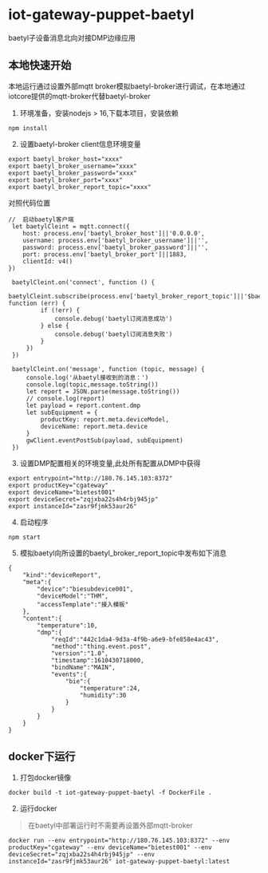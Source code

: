 # iot-gateway-puppet-baetyl

baetyl子设备消息北向对接DMP边缘应用

## 本地快速开始

本地运行通过设置外部mqtt broker模拟baetyl-broker进行调试，在本地通过iotcore提供的mqtt-broker代替baetyl-broker

1. 环境准备，安装nodejs > 16,下载本项目，安装依赖

```
npm install
```

2. 设置baetyl-broker client信息环境变量

```
export baetyl_broker_host="xxxx"
export baetyl_broker_username="xxxx"
export baetyl_broker_password="xxxx"
export baetyl_broker_port="xxxx"
export baetyl_broker_report_topic="xxxx"
```

对照代码位置

```
//  启动baetyl客户端
 let baetylCleint = mqtt.connect({
    host: process.env['baetyl_broker_host']||'0.0.0.0',
    username: process.env['baetyl_broker_username']||'',
    password: process.env['baetyl_broker_password']||'',
    port: process.env['baetyl_broker_port']||1883,
    clientId: v4()
})
 
 baetylCleint.on('connect', function () {
     baetylCleint.subscribe(process.env['baetyl_broker_report_topic']||'$baetyl/device/+/report', function (err) {
         if (!err) {
             console.debug('baetyl订阅消息成功')
         } else {
             console.debug('baetyl订阅消息失败')
         }
     })
 })
 
 baetylCleint.on('message', function (topic, message) {
     console.log('从baetyl接收到的消息：')
     console.log(topic,message.toString())
     let report = JSON.parse(message.toString())
     // console.log(report)
     let payload = report.content.dmp
     let subEquipment = {
         productKey: report.meta.deviceModel,
         deviceName: report.meta.device
     }
     gwClient.eventPostSub(payload, subEquipment)
 })
```

3. 设置DMP配置相关的环境变量,此处所有配置从DMP中获得

```
export entrypoint="http://180.76.145.103:8372"
export productKey="cgateway"
export deviceName="bietest001"
export deviceSecret="zqjxba22s4h4rbj945jp"
export instanceId="zasr9fjmk53aur26"
```

4. 启动程序

```
npm start
```

5. 模拟baetyl向所设置的baetyl_broker_report_topic中发布如下消息

```
{
    "kind":"deviceReport",
    "meta":{
        "device":"biesubdevice001",
        "deviceModel":"THM",
        "accessTemplate":"接入模板"
    },
    "content":{
        "temperature":10,
        "dmp":{
            "reqId":"442c1da4-9d3a-4f9b-a6e9-bfe858e4ac43",
            "method":"thing.event.post",
            "version":"1.0",
            "timestamp":1610430718000,
            "bindName":"MAIN",
            "events":{
                "bie":{
                    "temperature":24,
                    "humidity":30
                }
            }
        }
    }
}
```

## docker下运行

1. 打包docker镜像

```
docker build -t iot-gateway-puppet-baetyl -f DockerFile .
```

2. 运行docker

> 在baetyl中部署运行时不需要再设置外部mqtt-broker

```
docker run --env entrypoint="http://180.76.145.103:8372" --env productKey="cgateway" --env deviceName="bietest001" --env deviceSecret="zqjxba22s4h4rbj945jp" --env instanceId="zasr9fjmk53aur26" iot-gateway-puppet-baetyl:latest
```
